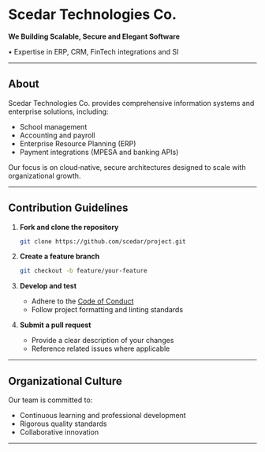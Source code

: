 # Scedar Technologies Co.

**We Building Scalable, Secure and Elegant Software**

 • Expertise in ERP, CRM, FinTech integrations and SI

---

## About

Scedar Technologies Co. provides comprehensive information systems and enterprise solutions, including:

* School management
* Accounting and payroll
* Enterprise Resource Planning (ERP)
* Payment integrations (MPESA and banking APIs)

Our focus is on cloud‑native, secure architectures designed to scale with organizational growth.

---

## Contribution Guidelines

1. **Fork and clone the repository**

   ```bash
   git clone https://github.com/scedar/project.git
   ```
2. **Create a feature branch**

   ```bash
   git checkout -b feature/your-feature
   ```
3. **Develop and test**

   * Adhere to the [Code of Conduct](CODE_OF_CONDUCT.md)
   * Follow project formatting and linting standards
4. **Submit a pull request**

   * Provide a clear description of your changes
   * Reference related issues where applicable
---

## Organizational Culture

Our team is committed to:

* Continuous learning and professional development
* Rigorous quality standards
* Collaborative innovation

---
